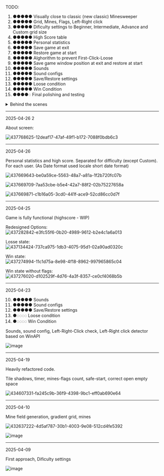
TODO:

1. ●●●●● Visually close to classic (new classic) Minesweeper
2. ●●●●● Grid, Mines, Flags, Left-Right click
3. ●●●●● Dificulty settings to Beginner, Intermediate, Advance and Custom grid size
4. ●●●●● High Score table 
5. ●●●●● Personal statistics
6. ●●●●● Save game at exit
7. ●●●●● Restore game at start
8. ●●●●● Alghorithm to prevent First-Click-Loose
9. ●●●●● Save game window position at exit and restore at start
10. ●●●●● Sounds 
11. ●●●●● Sound configs
12. ●●●●● Save/Restore settings
13. ●●●●● Loose condition
14. ●●●●● Win Condition
15. ●●●●◌ Final polishing and testing

<details><summary>Behind the scenes</summary>

Gradient

A set of 30 images of varying brightness is used to display tiles. When the playing field is initialized, a Gradient Field is generated - it matches the size of the playing field and in each cell contains tile indices that will be used to draw the main field.
To build a rectangular gradient:
1. The sum of the length and width of the playing field is taken - we get a one-dimensional size onto which a set of 30 tiles is superimposed. To keep the playing field as dark as possible, if this size is less than 30, then it is used to index the tiles, and starts with the darkest one.
2. Having interpolated data, you can get gradient values ​​for the upper right and lower left corners.
3. The rest of the field is filled with sequential interpolation of each column.

![image](https://github.com/user-attachments/assets/b6bbf9e7-e1f4-4a06-88eb-b8c63026162f)

---

Safe first click

Initially, a draft field is created, the same size as the main playing field. Its center is found and, depending on the specified dimensions, a zone is created that is prohibited for generating mines. (for example, 1/5 of the field size, but not less than 3x3)
After this, the coordinates of all other cells are entered into the list.
Next, a random index is selected in the list. According to this index, coordinates are taken from the list and a mine is placed in them. The entry just selected is removed from the list.
The required number of times (depending on the total number of mines required for generation) is repeated in a cycle. This is guaranteed to create the required number of mines in the guaranteed time.
After this, the game goes into the first click wait mode.

![image](https://github.com/user-attachments/assets/db78c4f3-ae56-411a-baae-7ac3aeaedeee)

Let's say (for ease of explanation), the player clicked on a tile that is highlighted in color.

![image](https://github.com/user-attachments/assets/fbe02413-31b2-4901-9ce4-e3201e61881f)

For this place, the horizontal and vertical offset value is calculated and the entire draft field is rewritten into the playing field with this offset, placing a safe zone under the player's click.

![image](https://github.com/user-attachments/assets/54a06b1a-37ee-49dc-8705-9f129ced313b)




</details> 


---
2025-04-26 2<br/>

About screen:

![437768625-12deaf17-47af-49f1-b172-7088f0bdb6c3](https://github.com/user-attachments/assets/c3c16795-4c93-4c87-87dc-c46bf72f7b46)


---
2025-04-26<br/>

Personal statistics and high score. Separated for difficulty (except Custom). For each user.
(As Date format used locale short date format)

![437669643-be0a59ce-5563-48a7-a81a-1f2b720fc07b](https://github.com/user-attachments/assets/208534a6-180d-4d29-827b-b112e709bbc6)

![437669709-7aa53cbe-b5e4-42a7-88f2-02b75227658a](https://github.com/user-attachments/assets/46df9901-bc07-4699-b5d4-4110ae3f631f)

![437669871-c1b16a05-3cd0-441f-ace9-52cd86cc0d7f](https://github.com/user-attachments/assets/71d7618f-47da-4d9d-a214-9c5d1c0a9a2b)

---
2025-04-25<br/>

Game is fully functional (highscore - WIP)

Redesigned Options:<br/>
![437282842-e3fc55f6-0b20-4989-9612-b2e4c1a6a013](https://github.com/user-attachments/assets/5f6e4933-5404-4ec9-aa44-4adcc7e8ad14)

Losse state:<br/>
![437134424-737ca975-1db3-4075-95d1-02a90ad0320c](https://github.com/user-attachments/assets/667f977f-c076-437c-b43f-4bd608facf6f)

Win state:<br/>
![437274994-11c1d75a-8e98-4f18-8962-997965865c04](https://github.com/user-attachments/assets/bd39d148-7cd3-4e3f-80e9-d2bd89849375) 

Win state without flags:<br/>
![437276020-d102529f-4d76-4a3f-8357-ce0cf4068b5b](https://github.com/user-attachments/assets/3c726ed4-a1b7-4bdd-b8a9-f8a77685d9fb)

---
2025-04-23

10. ●●●●● Sounds 
11. ●●●●● Sound configs
12. ●●●●● Save/Restore settings
13. ●◌◌◌◌ Loose condition
14. ●◌◌◌◌ Win Condition

Sounds, sound config, Left-Right-Click check, Left-Right click detector based on WinAPI

![image](https://github.com/user-attachments/assets/e0c87cc7-3897-41ac-8eba-506cfa85862b)

---
2025-04-19

Heavily refactored code.

Tile shadows, timer, mines-flags count, safe-start, correct open empty space

![434607331-fa245c9b-36f9-4398-9bc1-eff0ab690e64](https://github.com/user-attachments/assets/a0eaaab8-3a0d-47d8-874b-9759554f7d50)



---
2025-04-10

Mine field generation, gradient grid, mines

![432637222-4d5af787-30b1-4003-9e08-512cd4fe5392](https://github.com/user-attachments/assets/3e0d726b-5b93-4090-919a-0123a9e0c00d)

![image](https://github.com/user-attachments/assets/01a0a8d2-98fe-46dc-a055-62963febc5f0)



---
2025-04-09

First approach, Dificulty settings

![image](https://github.com/user-attachments/assets/a5238e67-f7ca-4c59-a4a0-71afab9c47d3)
